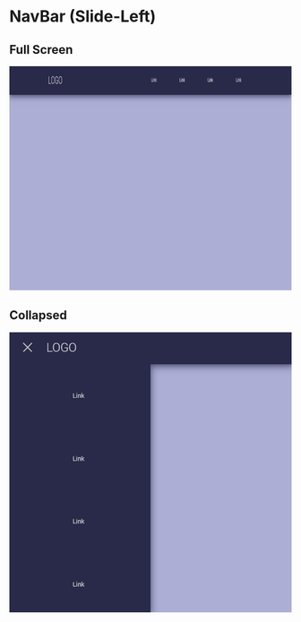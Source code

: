 # NavBar (Slide-Left)

## Full Screen

<img src="../images/nav-slide-left.jpg" height="400px">

## Collapsed

<img src="../images/nav-slide-left-collapsed.jpg" height="500px">

